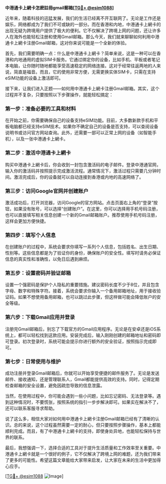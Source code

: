 **中港通卡上網卡怎麽註冊gmail郵箱[[TG💪+ @esim1088](https://t.me/s/esim1088)]**

近年来，随着科技的迅猛发展，我们的生活已经离不开互联网了。无论是工作还是娱乐，网络都成为了我们不可或缺的一部分。而在香港和内地，中港通卡上網卡的出现无疑为跨境用户提供了极大的便利。它不仅解决了跨境上网的问题，还让许多人在海外也能轻松注册和使用Gmail邮箱。那么今天，我们就来聊聊如何利用中港通卡上網卡注册Gmail邮箱，这对你来说可能是一个全新的体验。

首先，我们需要明确一点：什么是中港通卡上網卡？简单来说，这是一种可以在香港和内地通用的虚拟SIM卡服务。它通过绑定你的设备，比如手机、平板或者笔记本电脑，让你随时随地都能享受高速稳定的网络连接。这对于经常往返两地的人来说，简直是福音。而且，它的使用非常方便，无需更换实体SIM卡，只需在支持eSIM功能的设备上激活即可。

接下来，让我们进入正题——如何用中港通卡上網卡注册Gmail邮箱。其实，这个过程并不复杂，只要按照以下步骤操作，就能轻松搞定：

### 第一步：准备必要的工具和材料

在开始之前，你需要确保自己的设备支持eSIM功能。目前，大多数新款手机和平板电脑都已经支持eSIM技术。如果你不确定自己的设备是否支持，可以查阅设备说明书或访问官方网站查询。此外，还需要一部可以正常上网的设备（如智能手机），以及一张中港通卡上網卡。

### 第二步：激活中港通卡上網卡

购买中港通卡上網卡后，你会收到一封包含激活码的电子邮件。登录中港通官网，输入你的激活码并按照提示完成激活流程。通常情况下，激活过程只需要几分钟时间。激活完成后，你的设备就可以自动连接到香港或内地的高速网络了。

### 第三步：访问Google官网并创建账户

激活成功后，打开浏览器，访问Google的官方网站。点击页面右上角的“登录”按钮，如果没有账号，可以选择“创建账户”。在这里，你可以选择用手机号码注册，也可以直接填写相关信息创建一个新的Gmail邮箱账户。推荐使用手机号码注册，这样会更加方便快捷。

### 第四步：填写个人信息

在创建账户的过程中，系统会要求你填写一系列个人信息，包括姓名、出生日期、性别等。这些信息都是为了验证你的身份，确保账户的安全性。填写时请务必保证信息的真实性和准确性，以免日后遇到麻烦。

### 第五步：设置密码并验证邮箱

设置一个强密码是保护个人隐私的重要措施。建议密码长度不少于8位，并且包含字母、数字和特殊字符。接着，系统会要求你输入一个备用邮箱地址，用于接收验证码。如果不想使用备用邮箱，也可以跳过此步骤，但这样做可能会降低账户的安全等级。

### 第六步：下载Gmail应用并登录

注册完Gmail邮箱后，别忘了下载官方的Gmail应用程序。无论是在安卓还是iOS系统上，都可以轻松找到这款应用。安装完成后，输入刚刚创建的邮箱地址和密码即可登录。初次登录时，系统可能会提示你进行额外的安全验证，按照指示完成即可。

### 第七步：日常使用与维护

成功注册并登录Gmail邮箱后，你就可以开始享受便捷的邮件服务了。无论是发送邮件、接收通知，还是管理联系人，Gmail都能提供高效的支持。同时，记得定期检查邮箱的安全设置，避免因疏忽导致的信息泄露。

当然，在使用过程中，你可能会遇到一些小问题，比如忘记密码、无法登录等。遇到这种情况时，不要慌张，按照系统的指引一步步解决即可。如果实在解决不了，还可以联系客服寻求帮助。

说了这么多，相信大家对如何用中港通卡上網卡注册Gmail邮箱已经有了清晰的认识。总的来说，这个过程虽然需要一定的耐心，但只要按照步骤操作，基本上都能顺利完成。而且，有了中港通卡上網卡的支持，即使身处异地，也能轻松保持与世界的联系。

最后，我想强调一下，选择合适的工具对于提升生活质量和工作效率至关重要。中港通卡上網卡就是一个很好的例子，它不仅解决了跨境上网的难题，还为我们带来了更多的可能性。希望这篇文章能给大家带来启发，让大家在未来的生活中更加得心应手。

[[TG💪+ @esim1088](https://t.me/s/esim1088) ![Image](https://i.postimg.cc/4NQfJmqS/Snipaste-2025-05-13-00-14-12.png)]